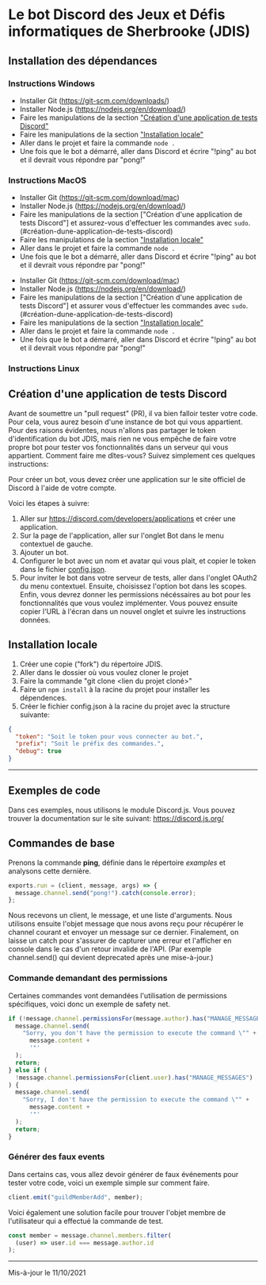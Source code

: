 ﻿# Le bot Discord des Jeux et Défis informatiques de Sherbrooke (JDIS)

## Installation des dépendances

### Instructions Windows

- Installer Git (<https://git-scm.com/downloads/>)
- Installer Node.js (<https://nodejs.org/en/download/>)
- Faire les manipulations de la section ["Création d'une application de tests Discord"](#création-dune-application-de-tests-discord)
- Faire les manipulations de la section ["Installation locale"](#installation-locale)
- Aller dans le projet et faire la commande `node .`
- Une fois que le bot a démarré, aller dans Discord et écrire "!ping" au bot et il devrait vous répondre par "pong!"

### Instructions MacOS

- Installer Git (<https://git-scm.com/download/mac>)
- Installer Node.js (<https://nodejs.org/en/download/>)
- Faire les manipulations de la section ["Création d'une application de tests Discord"] et assurez-vous d'effectuer les commandes avec `sudo`.(#création-dune-application-de-tests-discord)
- Faire les manipulations de la section ["Installation locale"](#installation-locale)
- Aller dans le projet et faire la commande `node .`
- Une fois que le bot a démarré, aller dans Discord et écrire "!ping" au bot et il devrait vous répondre par "pong!"

* Installer Git (<https://git-scm.com/download/mac>)
* Installer Node.js (<https://nodejs.org/en/download/>)
* Faire les manipulations de la section ["Création d'une application de tests Discord"] et assurer vous d'effectuer les commandes avec `sudo`.(#création-dune-application-de-tests-discord)
* Faire les manipulations de la section ["Installation locale"](#installation-locale)
* Aller dans le projet et faire la commande `node .`
* Une fois que le bot a démarré, aller dans Discord et écrire "!ping" au bot et il devrait vous répondre par "pong!"

### Instructions Linux

## Création d'une application de tests Discord

Avant de soumettre un "pull request" (PR), il va bien falloir tester votre code. Pour cela, vous aurez besoin d'une instance de bot qui vous appartient. Pour des raisons évidentes, nous n'allons pas partager le token d'identification du bot JDIS, mais rien ne vous empêche de faire votre propre bot pour tester vos fonctionnalités dans un serveur qui vous appartient.
Comment faire me dîtes-vous? Suivez simplement ces quelques instructions:

Pour créer un bot, vous devez créer une application sur le site officiel de Discord à l'aide de votre compte.

Voici les étapes à suivre:

1. Aller sur <https://discord.com/developers/applications> et créer une application.
2. Sur la page de l'application, aller sur l'onglet Bot dans le menu contextuel de gauche.
3. Ajouter un bot.
4. Configurer le bot avec un nom et avatar qui vous plait, et copier le token dans le fichier [config.json](#config.json).
5. Pour inviter le bot dans votre serveur de tests, aller dans l'onglet OAuth2 du menu contextuel. Ensuite, choisissez l'option bot dans les scopes. Enfin, vous devrez donner les permissions nécéssaires au bot pour les fonctionnalités que vous voulez implémenter. Vous pouvez ensuite copier l'URL à l'écran dans un nouvel onglet et suivre les instructions données.

## Installation locale

1. Créer une copie ("fork") du répertoire JDIS.
2. Aller dans le dossier où vous voulez cloner le projet
3. Faire la commande "git clone <lien du projet cloné>"
4. Faire un `npm install` à la racine du projet pour installer les dépendences.
5. Créer le fichier config.json à la racine du projet avec la structure suivante:

```json
{
  "token": "Soit le token pour vous connecter au bot.",
  "prefix": "Soit le préfix des commandes.",
  "debug": true
}
```

---

## Exemples de code

Dans ces exemples, nous utilisons le module Discord.js.
Vous pouvez trouver la documentation sur le site suivant: <https://discord.js.org/>

## Commandes de base

Prenons la commande **ping**, définie dans le répertoire _examples_ et analysons cette dernière.

```javascript
exports.run = (client, message, args) => {
  message.channel.send("pong!").catch(console.error);
};
```

Nous recevons un client, le message, et une liste d'arguments. Nous utilisons ensuite l'objet message que nous avons reçu pour récupérer le channel courant et envoyer un message sur ce dernier. Finalement, on laisse un catch pour s'assurer de capturer une erreur et l'afficher en console dans le cas d'un retour invalide de l'API. (Par exemple channel.send() qui devient deprecated après une mise-à-jour.)

### Commande demandant des permissions

Certaines commandes vont demandées l'utilisation de permissions spécifiques, voici donc un exemple de safety net.

```javascript
if (!message.channel.permissionsFor(message.author).has("MANAGE_MESSAGES")) {
  message.channel.send(
    "Sorry, you don't have the permission to execute the command \"" +
      message.content +
      '"'
  );
  return;
} else if (
  !message.channel.permissionsFor(client.user).has("MANAGE_MESSAGES")
) {
  message.channel.send(
    "Sorry, I don't have the permission to execute the command \"" +
      message.content +
      '"'
  );
  return;
}
```

### Générer des faux events

Dans certains cas, vous allez devoir générer de faux événements pour tester votre code, voici un exemple simple sur comment faire.

```javascript
client.emit("guildMemberAdd", member);
```

Voici également une solution facile pour trouver l'objet membre de l'utilisateur qui a effectué la commande de test.

```javascript
const member = message.channel.members.filter(
  (user) => user.id === message.author.id
);
```

---

Mis-à-jour le 11/10/2021
